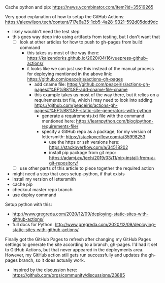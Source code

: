Cache python and pip: https://news.ycombinator.com/item?id=35519265

Very good explanation of how to setup the GitHub Actions: https://alexwilson.tech/content/717e6a35-1cb5-4a28-9321-592d05ddd9dc
- likely wouldn't need the test step
- this goes way deep into using artifacts from testing, but I don't want that
	- [ ] look at other articles for how to push to gh-pages from build command
		- this takes us most of the way there: https://kaizendorks.github.io/2020/04/16/vuepress-github-actions/
		- it looks like we can just use this instead of the manual process for deploying mentioned in the above link: https://github.com/peaceiris/actions-gh-pages
			- add cname file: https://github.com/peaceiris/actions-gh-pages#%EF%B8%8F-add-cname-file-cname
			- this example takes us most of the way there, but it relies on a requirements.txt file, which I may need to look into adding: https://github.com/peaceiris/actions-gh-pages#%EF%B8%8F-static-site-generators-with-python
				- generate a requirements.txt file with the command mentioned here: https://learnpython.com/blog/python-requirements-file/
				- specify a GitHub repo as a package, for my version of lettersmith: https://stackoverflow.com/a/35998253
					- use the https or ssh versions here: https://stackoverflow.com/a/34518202
					- install pip package from git repo: https://adamj.eu/tech/2019/03/11/pip-install-from-a-git-repository/
	- [ ] use other parts of this article to piece together the required action
- might need a step that uses setup-python, if that exists
- install my version of lettersmith
- cache pip
- checkout master repo branch
- use deploy command

Setup python with this:
- http://www.gregreda.com/2020/12/09/deploying-static-sites-with-github-actions/
- full docs for Python: http://www.gregreda.com/2020/12/09/deploying-static-sites-with-github-actions/

Finally got the GitHub Pages to refresh after changing my GitHub Pages settings to generate the site according to a branch, gh-pages. I'd had it set to GitHub Actions, but that never appeared in the deployments area. However, my GitHub action still gets run successfully and updates the gh-pages branch, so it does actually work.
- Inspired by the discussion here: https://github.com/orgs/community/discussions/23885